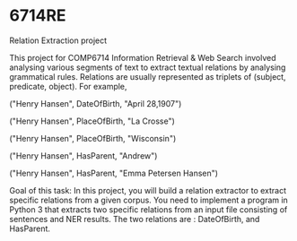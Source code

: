 # 6714RE
Relation Extraction project

This project for COMP6714 Information Retrieval & Web Search involved analysing various segments of text to extract textual relations by analysing grammatical rules.
Relations are usually represented as triplets of (subject, predicate, object). For example,

("Henry Hansen", DateOfBirth, "April 28,1907")

("Henry Hansen", PlaceOfBirth, "La Crosse")

("Henry Hansen", PlaceOfBirth, "Wisconsin")

("Henry Hansen", HasParent, "Andrew")

("Henry Hansen", HasParent, "Emma Petersen Hansen")


Goal of this task:
In this project, you will build a relation extractor to extract specific relations from a
given corpus. You need to implement a program in Python 3 that extracts two specific relations from
an input file consisting of sentences and NER results. The two relations are : DateOfBirth,
and HasParent.

